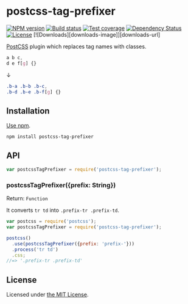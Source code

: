 # postcss-tag-prefixer

[![NPM version][npm-image]][npm-url]
[![Build status][travis-image]][travis-url]
[![Test coverage][coveralls-image]][coveralls-url]
[![Dependency Status][david-image]][david-url]
[![License][license-image]][license-url]
[![Downloads][downloads-image]][downloads-url]

[PostCSS](https://github.com/postcss/postcss) plugin which replaces tag names with classes.

```css
a b c,
d e f[g] {}
```

↓

```css
.b-a .b-b .b-c,
.b-d .b-e .b-f[g] {}
```

## Installation

[Use npm](https://www.npmjs.org/doc/cli/npm-install.html).

```
npm install postcss-tag-prefixer
```

## API

```javascript
var postcssTagPrefixer = require('postcss-tag-prefixer');
```

### postcssTagPrefixer({prefix: String})

Return: `Function`

It converts `tr td` into `.prefix-tr .prefix-td`.

```js
var postcss = require('postcss');
var postcssTagPrefixer = require('postcss-tag-prefixer');

postcss()
  .use(postcssTagPrefixer({prefix: 'prefix-'}))
  .process('tr td')
  .css;
//=> '.prefix-tr .prefix-td'
```

## License

Licensed under [the MIT License](./LICENSE).

[npm-image]: https://img.shields.io/npm/v/postcss-tag-prefixer.svg?style=flat-square
[npm-url]: https://npmjs.org/package/postcss-tag-prefixer
[github-tag]: http://img.shields.io/github/tag/ProductiveMobile/postcss-tag-prefixer.svg?style=flat-square
[github-url]: https://github.com/ProductiveMobile/postcss-tag-prefixer/tags
[travis-image]: https://img.shields.io/travis/ProductiveMobile/postcss-tag-prefixer.svg?style=flat-square
[travis-url]: https://travis-ci.org/ProductiveMobile/postcss-tag-prefixer
[coveralls-image]: https://img.shields.io/coveralls/ProductiveMobile/postcss-tag-prefixer.svg?style=flat-square
[coveralls-url]: https://coveralls.io/r/ProductiveMobile/postcss-tag-prefixer
[david-image]: http://img.shields.io/david/ProductiveMobile/postcss-tag-prefixer.svg?style=flat-square
[david-url]: https://david-dm.org/ProductiveMobile/postcss-tag-prefixer
[license-image]: http://img.shields.io/npm/l/postcss-tag-prefixer.svg?style=flat-square
[license-url]: LICENSE
